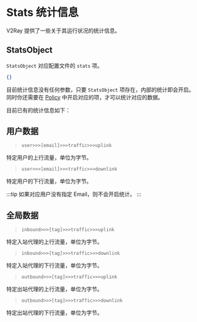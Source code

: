 # Stats 统计信息

V2Ray 提供了一些关于其运行状况的统计信息。

## StatsObject

`StatsObject` 对应配置文件的 `stats` 项。

```json
{}
```

目前统计信息没有任何参数，只要 `StatsObject` 项存在，内部的统计即会开启。同时你还需要在 [Policy](policy.md) 中开启对应的项，才可以统计对应的数据。

目前已有的统计信息如下：

## 用户数据

> `user>>>[email]>>>traffic>>>uplink`

特定用户的上行流量，单位为字节。

> `user>>>[email]>>>traffic>>>downlink` 

特定用户的下行流量，单位为字节。

:::tip
如果对应用户没有指定 Email，则不会开启统计。
:::

## 全局数据

> `inbound>>>[tag]>>>traffic>>>uplink`

特定入站代理的上行流量，单位为字节。

> `inbound>>>[tag]>>>traffic>>>downlink`

特定入站代理的下行流量，单位为字节。

> `outbound>>>[tag]>>>traffic>>>uplink`

特定出站代理的上行流量，单位为字节。

> `outbound>>>[tag]>>>traffic>>>downlink`

特定出站代理的下行流量，单位为字节。

